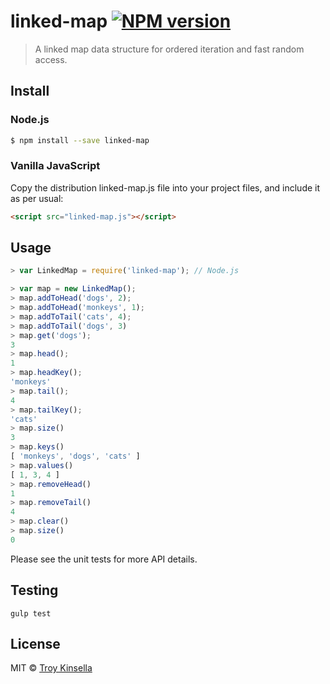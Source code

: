 # linked-map [![NPM version][npm-image]][npm-url]
> A linked map data structure for ordered iteration and fast random access.


## Install

### Node.js

```sh
$ npm install --save linked-map
```

### Vanilla JavaScript

Copy the distribution linked-map.js file into your project files, and include it as per usual:
```html
<script src="linked-map.js"></script>
```

## Usage

```js
> var LinkedMap = require('linked-map'); // Node.js

> var map = new LinkedMap();
> map.addToHead('dogs', 2);
> map.addToHead('monkeys', 1);
> map.addToTail('cats', 4);
> map.addToTail('dogs', 3)
> map.get('dogs');
3
> map.head();
1
> map.headKey();
'monkeys'
> map.tail();
4
> map.tailKey();
'cats'
> map.size()
3
> map.keys()
[ 'monkeys', 'dogs', 'cats' ]
> map.values()
[ 1, 3, 4 ]
> map.removeHead()
1
> map.removeTail()
4
> map.clear()
> map.size()
0
```

Please see the unit tests for more API details.

## Testing
```
gulp test
```

## License

MIT © [Troy Kinsella]()

[npm-image]: https://badge.fury.io/js/linked-map.svg
[npm-url]: https://npmjs.org/package/linked-map
